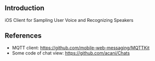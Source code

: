 Introduction
------------

iOS Client for Sampling User Voice and Recognizing Speakers

References
----------

-	MQTT client: https://github.com/mobile-web-messaging/MQTTKit
-	Some code of chat view: https://github.com/acani/Chats
